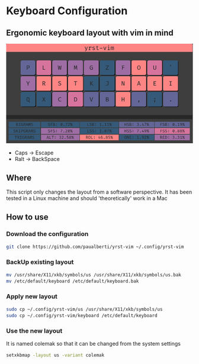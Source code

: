 # Keyboard Configuration

## Ergonomic keyboard layout with vim in mind

![Keysolve analysis](yrst-analysis.png)

* Caps -> Escape
* Ralt -> BackSpace

## Where

This script only changes the layout from a software perspective. It has been tested in a Linux machine and should 'theoretically' work in a Mac

## How to use

### Download the configuration

```Bash
git clone https://github.com/paualberti/yrst-vim ~/.config/yrst-vim
```

### BackUp existing layout

```Bash
mv /usr/share/X11/xkb/symbols/us /usr/share/X11/xkb/symbols/us.bak
mv /etc/default/keyboard /etc/default/keyboard.bak
```

### Apply new layout

```Bash
sudo cp ~/.config/yrst-vim/us /usr/share/X11/xkb/symbols/us
sudo cp ~/.config/yrst-vim/keyboard /etc/default/keyboard
```

### Use the new layout

It is named colemak so that it can be changed from the system settings

```Bash
setxkbmap -layout us -variant colemak
```
